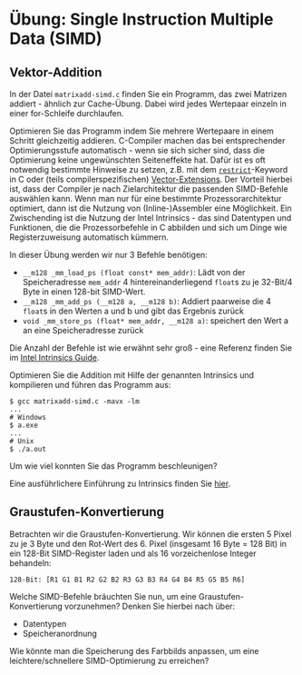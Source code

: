 # Übung: Single Instruction Multiple Data (SIMD)

## Vektor-Addition

In der Datei `matrixadd-simd.c` finden Sie ein Programm, das zwei Matrizen addiert - ähnlich zur Cache-Übung. Dabei wird jedes Wertepaar einzeln in einer for-Schleife durchlaufen.

Optimieren Sie das Programm indem Sie mehrere Wertepaare in einem Schritt gleichzeitig addieren. C-Compiler machen das bei entsprechender Optimierungsstufe automatisch - wenn sie sich sicher sind, dass die Optimierung keine ungewünschten Seiteneffekte hat. Dafür ist es oft notwendig bestimmte Hinweise zu setzen, z.B. mit dem [`restrict`](https://en.wikipedia.org/wiki/Restrict)-Keyword in C oder (teils compilerspezifischen) [Vector-Extensions](https://gcc.gnu.org/onlinedocs/gcc/Vector-Extensions.html#Vector-Extensions). Der Vorteil hierbei ist, dass der Compiler je nach Zielarchitektur die passenden SIMD-Befehle auswählen kann. Wenn man nur für eine bestimmte Prozessorarchitektur optimiert, dann ist die Nutzung von (Inline-)Assembler eine Möglichkeit. Ein Zwischending ist die Nutzung der Intel Intrinsics - das sind Datentypen und Funktionen, die die Prozessorbefehle in C abbilden und sich um Dinge wie Registerzuweisung automatisch kümmern.

In dieser Übung werden wir nur 3 Befehle benötigen:
- `__m128 _mm_load_ps (float const* mem_addr)`: Lädt von der Speicheradresse `mem_addr` 4 hintereinanderliegend `float`s zu je 32-Bit/4 Byte in einen 128-bit SIMD-Wert.
- `__m128 _mm_add_ps (__m128 a, __m128 b)`: Addiert paarweise die 4 `float`s in den Werten a und b und gibt das Ergebnis zurück
- `void _mm_store_ps (float* mem_addr, __m128 a)`: speichert den Wert a an eine Speicheradresse zurück

Die Anzahl der Befehle ist wie erwähnt sehr groß - eine Referenz finden Sie im [Intel Intrinsics Guide](https://software.intel.com/sites/landingpage/IntrinsicsGuide/).

Optimieren Sie die Addition mit Hilfe der genannten Intrinsics und kompilieren und führen das Programm aus:
 ```
 $ gcc matrixadd-simd.c -mavx -lm
 ...
 # Windows
 $ a.exe
 ...
 # Unix
 $ ./a.out
 ```

Um wie viel konnten Sie das Programm beschleunigen?

Eine ausführlichere Einführung zu Intrinsics finden Sie [hier](https://www.codeproject.com/Articles/874396/Crunching-Numbers-with-AVX-and-AVX).


## Graustufen-Konvertierung

Betrachten wir die Graustufen-Konvertierung. Wir können die ersten 5 Pixel zu je 3 Byte und den Rot-Wert des 6. Pixel (insgesamt 16 Byte = 128 Bit) in ein 128-Bit SIMD-Register laden und als 16 vorzeichenlose Integer behandeln:
```
128-Bit: [R1 G1 B1 R2 G2 B2 R3 G3 B3 R4 G4 B4 R5 G5 B5 R6]
```

Welche SIMD-Befehle bräuchten Sie nun, um eine Graustufen-Konvertierung vorzunehmen?
Denken Sie hierbei nach über:
- Datentypen
- Speicheranordnung

Wie könnte man die Speicherung des Farbbilds anpassen, um eine leichtere/schnellere SIMD-Optimierung zu erreichen?
